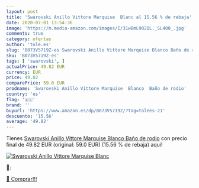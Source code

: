 ```yaml
---
layout: post
title: 'Swarovski Anillo Vittore Marquise  Blanc al 15.56 % de rebaja'
date: 2020-07-01 13:54:36
image: 'https://m.media-amazon.com/images/I/31wBmL9O2QL._SL400_.jpg'
comments: true
category: ofertas
author: 'tole.es'
slug: 'B073V5719Z-es Swarovski Anillo Vittore Marquise Blanco Baño de rodio'
sku: 'B073V5719Z-es'
tags: [ 'swarovski', ]
actualPrice: 49.82 EUR
currency: EUR
price: 49.82
comparePrice: 59.0 EUR
prodname: 'Swarovski Anillo Vittore Marquise  Blanco  Baño de rodio'
country: 'es'
flag: '🇪🇸'
brand: ''
buyurl: 'https://www.amazon.es/dp/B073V5719Z/?tag=tolees-21'
descuento: '15.56'
average: '49.82'
---
```


Tienes [Swarovski Anillo Vittore Marquise  Blanco  Baño de rodio](https://www.amazon.es/dp/B073V5719Z/?tag=tolees-21) con precio final de  49.82 EUR (original: 59.0 EUR) (15.56 %  de rebaja) aqui!

[![Swarovski Anillo Vittore Marquise  Blanc](https://m.media-amazon.com/images/I/31wBmL9O2QL._SL400_.jpg)](https://www.amazon.es/dp/B073V5719Z/?tag=tolees-21)

🔎:


[🛒 Comprar!!!](https://www.amazon.es/dp/B073V5719Z/?tag=tolees-21)
